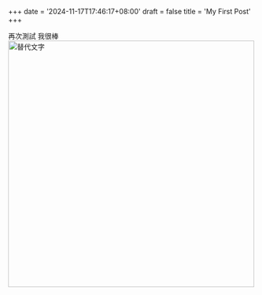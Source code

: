 +++
date = '2024-11-17T17:46:17+08:00'
draft = false
title = 'My First Post'
+++

再次測試 我很棒
<img src="https://fakeimg.pl/350x200/?text=Hello" alt="替代文字" width="500">
